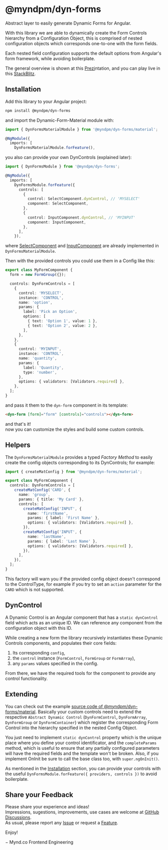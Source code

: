 # @myndpm/dyn-forms

Abstract layer to easily generate Dynamic Forms for Angular.

With this library we are able to dynamically create the Form Controls hierarchy from a Configuration Object, this is comprised of nested configuration objects which corresponds one-to-one with the form fields.

Each nested field configuration supports the default options from Angular's form framework, while avoiding boilerplate.

The general overview is shown at this [Prezi](https://prezi.com/view/4Ok1bgCWvf0g26FMVwfx/)ntation, and you can play live in this [StackBlitz](https://stackblitz.com/edit/myndpm-dyn-forms?file=src/app/simple-form/simple.form.ts).

## Installation

Add this library to your Angular project:

```bash
npm install @myndpm/dyn-forms
```

and import the Dynamic-Form-Material module with:

```typescript
import { DynFormsMaterialModule } from '@myndpm/dyn-forms/material';

@NgModule({
  imports: [
    DynFormsMaterialModule.forFeature(),
```

you also can provide your own DynControls (explained later):

```typescript
import { DynFormsModule } from '@myndpm/dyn-forms';

@NgModule({
  imports: [
    DynFormsModule.forFeature({
      controls: [
        {
          control: SelectComponent.dynControl, // 'MYSELECT'
          component: SelectComponent,
        },
        {
          control: InputComponent.dynControl, // 'MYINPUT'
          component: InputComponent,
        },
      ],
    }),
```

where [SelectComponent](https://github.com/myndpm/open-source/blob/master/libs/forms/material/src/components/select/select.component.ts)
and [InputComponent](https://github.com/myndpm/open-source/blob/master/libs/forms/material/src/components/input/input.component.ts)
are already implemented in `DynFormsMaterialModule`.

Then with the provided controls you could use them in a Config like this:

```typescript
export class MyFormComponent {
  form = new FormGroup({});

  controls: DynFormControls = [
    {
      control: 'MYSELECT',
      instance: 'CONTROL',
      name: 'option',
      params: {
        label: 'Pick an Option',
        options: [
          { text: 'Option 1', value: 1 },
          { text: 'Option 2', value: 2 },
        ],
      },
    },
    {
      control: 'MYINPUT',
      instance: 'CONTROL',
      name: 'quantity',
      params: {
        label: 'Quantity',
        type: 'number',
      },
      options: { validators: [Validators.required] },
    },
  ];
}
```

and pass it them to the `dyn-form` component in its template:

```html
<dyn-form [form]="form" [controls]="controls"></dyn-form>
```

and that's it!  
now you can customize the styles and build some custom controls.

## Helpers

The `DynFormsMaterialModule` provides a typed _Factory Method_ to easily create
the config objects corresponding to its DynControls; for example:

```typescript
import { createMatConfig } from '@myndpm/dyn-forms/material';

export class MyFormComponent {
  controls: DynFormControls = [
    createMatConfig('CARD', {
      name: 'group',
      params: { title: 'My Card' },
      controls: [
        createMatConfig('INPUT', {
          name: 'firstName',
          params: { label: 'First Name' },
          options: { validators: [Validators.required] },
        }),
        createMatConfig('INPUT', {
          name: 'lastName',
          params: { label: 'Last Name' },
          options: { validators: [Validators.required] },
        }),
      ],
    }),
  ];
}
```

This factory will warn you if the provided config object doesn't correspond to the ControlType,
for example if you try to set an `action` parameter for the `CARD` which is not supported.

## DynControl

A Dynamic Control is an Angular component that has a `static dynControl` field which acts as an unique ID.
We can reference any component from the configuration object with this ID.

While creating a new form the library recursively instantiates these Dynamic Controls components, and populates their core fields:

1. Its corresponding `config`,
2. the `control` instance (`FormControl`, `FormGroup` or `FormArray`),
3. any `params` values specified in the config.

From there, we have the required tools for the component to provide any control functionality.

## Extending

You can check out the example [source code of @myndpm/dyn-forms/material](https://github.com/matheo/angular/tree/master/libs/forms/material/src).
Basically your custom controls need to extend the respective `Abstract Dynamic Control`
(`DynFormControl`, `DynFormArray`, `DynFormGroup` or `DynFormContainer`) which register the corresponding Form Control into the hierarchy specified in the nested Config Object.

You just need to implement `static dynControl` property which is the unique place where you define your control identificator,
and the `completeParams` method, which is useful to ensure that any partially configured parameters will have the required fields and the template won't be broken.
Also, if you implement OnInit be sure to call the base class too, with `super.ngOnInit()`.

As mentioned in the [Installation](#installation) section, you can provide your controls with the useful
`DynFormsModule.forFeature({ providers, controls })` to avoid boilerplate.

## Share your Feedback

Please share your experience and ideas!  
Impressions, sugestions, improvements, use cases are welcome at [GitHub Discussions](https://github.com/myndpm/open-source/discussions).  
As usual, please report any [Issue](https://github.com/myndpm/open-source/issues/new?labels=bug&template=bug-report.md)
or request a [Feature](https://github.com/myndpm/open-source/issues/new?labels=enhancement&template=feature-request.md).

Enjoy!

&#8722; Mynd.co Frontend Engineering
